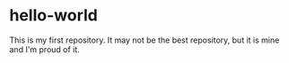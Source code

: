 # hello-world
This is my first repository. It may not be the best repository, but it is mine and I'm proud of it.

